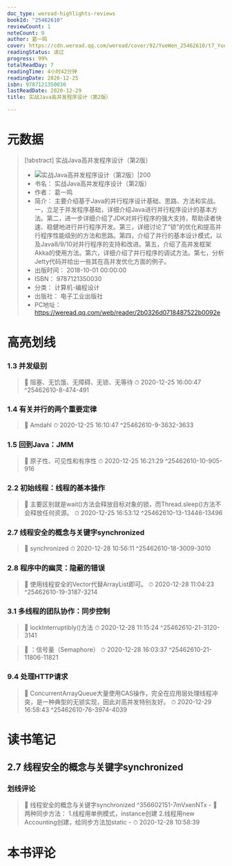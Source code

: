 ```yaml
---
doc_type: weread-highlights-reviews
bookId: "25462610"
reviewCount: 1
noteCount: 9
author: 葛一鸣
cover: https://cdn.weread.qq.com/weread/cover/92/YueWen_25462610/t7_YueWen_25462610.jpg
readingStatus: 读过
progress: 99%
totalReadDay: 7
readingTime: 4小时42分钟
readingDate: 2020-12-25
isbn: 9787121350030
lastReadDate: 2020-12-29
title: 实战Java高并发程序设计（第2版）

---
```

# 元数据
> [!abstract] 实战Java高并发程序设计（第2版）
> - ![ 实战Java高并发程序设计（第2版）|200](https://cdn.weread.qq.com/weread/cover/92/YueWen_25462610/t7_YueWen_25462610.jpg)
> - 书名： 实战Java高并发程序设计（第2版）
> - 作者： 葛一鸣
> - 简介： 主要介绍基于Java的并行程序设计基础、思路、方法和实战。一，立足于并发程序基础，详细介绍Java进行并行程序设计的基本方法。第二，进一步详细介绍了JDK对并行程序的强大支持，帮助读者快速、稳健地进行并行程序开发。第三，详细讨论了“锁”的优化和提高并行程序性能级别的方法和思路。第四，介绍了并行的基本设计模式，以及Java8/9/10对并行程序的支持和改进。第五，介绍了高并发框架Akka的使用方法。第六，详细介绍了并行程序的调试方法。第七，分析Jetty代码并给出一些其在高并发优化方面的例子。
> - 出版时间： 2018-10-01 00:00:00
> - ISBN： 9787121350030
> - 分类： 计算机-编程设计
> - 出版社： 电子工业出版社
> - PC地址：https://weread.qq.com/web/reader/2b0326d0718487522b0092e

# 高亮划线

### 1.3 并发级别

> 📌 阻塞、无饥饿、无障碍、无锁、无等待 
> ⏱ 2020-12-25 16:00:47 ^25462610-8-474-491

### 1.4 有关并行的两个重要定律

> 📌 Amdahl 
> ⏱ 2020-12-25 16:10:47 ^25462610-9-3632-3633

### 1.5 回到Java：JMM

> 📌 原子性、可见性和有序性 
> ⏱ 2020-12-25 16:21:29 ^25462610-10-905-916

### 2.2 初始线程：线程的基本操作

> 📌 主要区别就是wait()方法会释放目标对象的锁，而Thread.sleep()方法不会释放任何资源。 
> ⏱ 2020-12-25 16:53:12 ^25462610-13-13446-13496

### 2.7 线程安全的概念与关键字synchronized

> 📌 synchronized 
> ⏱ 2020-12-28 10:56:11 ^25462610-18-3009-3010

### 2.8 程序中的幽灵：隐蔽的错误

> 📌 使用线程安全的Vector代替ArrayList即可。 
> ⏱ 2020-12-28 11:04:23 ^25462610-19-3187-3214

### 3.1 多线程的团队协作：同步控制

> 📌 lockInterruptibly()方法 
> ⏱ 2020-12-28 11:15:24 ^25462610-21-3120-3141

> 📌 ：信号量（Semaphore） 
> ⏱ 2020-12-28 16:03:37 ^25462610-21-11806-11821

### 9.4 处理HTTP请求

> 📌 ConcurrentArrayQueue大量使用CAS操作，完全在应用层处理线程冲突，是一种典型的无锁实现，因此对高并发特别友好。 
> ⏱ 2020-12-29 16:58:43 ^25462610-76-3974-4039

# 读书笔记

## 2.7 线程安全的概念与关键字synchronized

### 划线评论
> 📌 线程安全的概念与关键字synchronized  ^356602151-7mVxenNTx
    - 💭 两种同步方法：
1.线程用单例模式，instance创建
2.线程用new Accounting创建，给同步方法加static
    - ⏱ 2020-12-28 10:58:39
   
# 本书评论

